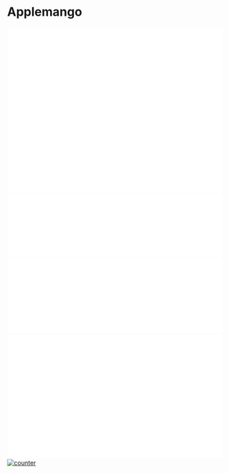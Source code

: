 <!--<a href="https://applemango.github.io/"><img src="img/git.abc.osaka_.png" title="Profile"></a>-->
<div align="center">
    <!--<a href="https://github.com/anuraghazra/github-readme-stats"><img align="center" title="stats" src="https://github-readme-stats.vercel.app/api?username=applemango&show_icons=true&theme=vue&border_color=fff" style="width: 52%"/></a>
    <a href="https://github.com/anuraghazra/github-readme-stats"><img align="center" title="lang list" src="https://github-readme-stats.vercel.app/api/top-langs/?username=applemango&langs_count=10&layout=compact&border_color=fff" style="width: 33%" /></a>-->
    <!--<a href="https://git.io/streak-stats"><img src="http://github-readme-streak-stats.herokuapp.com?user=applemango&theme=%E3%83%87%E3%83%95%E3%82%A9%E3%83%AB%E3%83%88&hide_border=true&date_format=M%20j%5B%2C%20Y%5D&%E3%83%90%E3%83%83%E3%82%AF%E3%82%B0%E3%83%A9%E3%82%A6%E3%83%B3%E3%83%89=DD2727" title="streak" style="width: 33%;"></a>-->
</div>

# Applemango
<img src="./metrics/github-metrics.svg" />
<div>
    <img src="./metrics/metrics.plugin.languages.recent.svg" />
    <img src="./metrics/metrics.plugin.languages.details.svg" />
</div>
<img src="./metrics/metrics.plugin.pagespeed.detailed.svg" />
<a href="https://github.com/applemango"><img title="counter" src="https://count.i32.jp/moe?name=apple@i32.jp"/></a>
<!--<a href="https://github.com/anuraghazra/github-readme-stats"><img align="center" title="lang list" src="https://github-readme-stats.vercel.app/api/top-langs/?username=applemango&langs_count=10&layout=compact&border_color=fff" style="width: 35%" /></a>

Hello, World!

## Tech
### Like
- **Lang**
    - Go
    - Rust
    - Typescript
    - ~~DNCL~~
- **Framework**
    - Next.js
    - Gin
    - Actix Web
    - Phoenix Framework
- **Tech**
    - Redis
- **Service**
    - Cloudflare (Worker AND Pages IS OP)
    - Stripe


### Use
- **Lang**
    - Python
    - Sql
- **Service**
    - Vercel
- **IDE**
    - Jetbrains
    - VS Code

### Use little
- Nim
- Julia
- Django
- Weaviate
- Chrome Extension
- Zig
- C / C++
- Elixir
- Bun
- Helix
- Arch Linux

<div align="right">
    <a href="https://github.com/applemango"><img title="counter" src="https://count.i32.jp/moe?name=apple@i32.jp"/></a>
</div>
-->